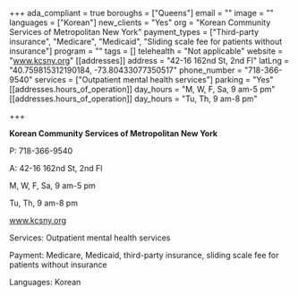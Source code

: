 +++
ada_compliant = true
boroughs = ["Queens"]
email = ""
image = ""
languages = ["Korean"]
new_clients = "Yes"
org = "Korean Community Services of Metropolitan New York"
payment_types = ["Third-party insurance", "Medicare", "Medicaid", "Sliding scale fee for patients without insurance"]
program = ""
tags = []
telehealth = "Not applicable"
website = "www.kcsny.org"
[[addresses]]
address = "42-16 162nd St, 2nd Fl"
latLng = "40.759815312190184, -73.80433077350517"
phone_number = "718-366-9540"
services = ["Outpatient mental health services"]
parking = "Yes"
[[addresses.hours_of_operation]]
day_hours = "M, W, F, Sa, 9 am-5 pm"
[[addresses.hours_of_operation]]
day_hours = "Tu, Th, 9 am-8 pm"

+++

**Korean Community Services of Metropolitan New York**

P: 718-366-9540

A: 42-16 162nd St, 2nd Fl

M, W, F, Sa, 9 am-5 pm

Tu, Th, 9 am-8 pm

www.kcsny.org

Services: Outpatient mental health services

Payment: Medicare, Medicaid, third-party insurance, sliding scale fee for patients without insurance

Languages: Korean

